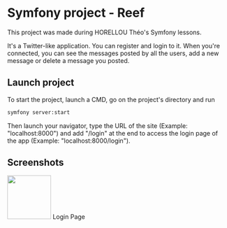 # Symfony project - Reef

This project was made during HORELLOU Théo's Symfony lessons.

It's a Twitter-like application. You can register and login to it. When you're connected, you can see the messages posted by all the users, add a new message or delete a message you posted.

## Launch project

To start the project, launch a CMD, go on the project's directory and run
```bash
symfony server:start
```

Then launch your navigator, type the URL of the site (Example: "localhost:8000") and add "/login" at the end to access the login page of the app (Example: "localhost:8000/login").

## Screenshots

<img src="https://user-images.githubusercontent.com/75270856/221415158-3d915098-3147-445a-be24-9a5ef96c2f73.png" width="100" height="100">
Login Page
